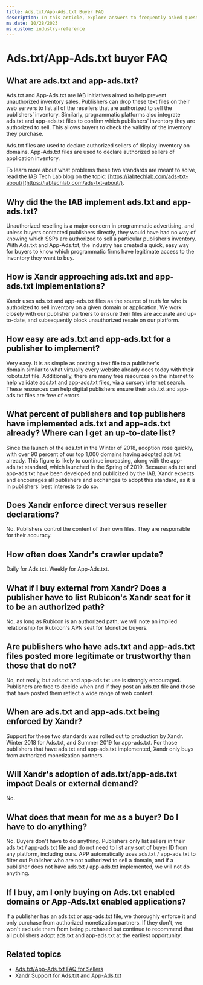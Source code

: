 ```yaml
---
title: Ads.txt/App-Ads.txt Buyer FAQ
description: In this article, explore answers to frequently asked questions (FAQs) about Ads.txt/App-Ads.txt for buyers.
ms.date: 10/28/2023
ms.custom: industry-reference
---
```


# Ads.txt/App-Ads.txt buyer FAQ

## What are ads.txt and app-ads.txt?

Ads.txt and App-Ads.txt are IAB initiatives aimed to help prevent unauthorized inventory sales. Publishers can drop these text files on
their web servers to list all of the resellers that are authorized to sell the publishers’ inventory. Similarly, programmatic platforms also integrate ads.txt and app-ads.txt files to confirm which publishers’ inventory they are authorized to sell. This allows buyers to check the validity of the inventory they purchase.

Ads.txt files are used to declare authorized sellers of display inventory on domains. App-Ads.txt files are used to declare authorized
sellers of application inventory.

To learn more about what problems these two standards are meant to solve, read the IAB Tech Lab blog on the topic: [https://iabtechlab.com/ads-txt-about/](https://iabtechlab.com/ads-txt-about/).

## Why did the the IAB implement ads.txt and app-ads.txt?

Unauthorized reselling is a major concern in programmatic advertising, and unless buyers contacted publishers directly, they would have had no way of knowing which SSPs are authorized to sell a particular publisher’s inventory. With Ads.txt and App-Ads.txt, the industry has
created a quick, easy way for buyers to know which programmatic firms have legitimate access to the inventory they want to buy.

## How is Xandr approaching ads.txt and app-ads.txt implementations?

Xandr uses ads.txt and app-ads.txt files as the source of truth for who is authorized to sell inventory on a given domain or application. We work closely with our publisher partners to ensure their files are accurate and up-to-date, and subsequently block unauthorized resale on our platform.

## How easy are ads.txt and app-ads.txt for a publisher to implement?

Very easy. It is as simple as posting a text file to a publisher's domain similar to what virtually every website already does today with
their robots.txt file. Additionally, there are many free resources on the internet to help validate ads.txt and app-ads.txt files, via a
cursory internet search. These resources can help digital publishers ensure their ads.txt and app-ads.txt files are free of errors.

## What percent of publishers and top publishers have implemented ads.txt and app-ads.txt already? Where can I get an up-to-date list?

Since the launch of the ads.txt in the Winter of 2018, adoption rose quickly, with over 90 percent of our top 1,000 domains having adopted
ads.txt already. This figure is likely to continue increasing, along with the app-ads.txt standard, which launched in the Spring of 2019.
Because ads.txt and app-ads.txt have been developed and publicized by the IAB, Xandr expects and encourages all publishers and exchanges to adopt this standard, as it is in publishers' best interests to do so.

## Does Xandr enforce direct versus reseller declarations?

No. Publishers control the content of their own files. They are responsible for their accuracy.

## How often does Xandr's crawler update?

Daily for Ads.txt. Weekly for App-Ads.txt.

## What if I buy external from Xandr? Does a publisher have to list Rubicon's Xandr seat for it to be an authorized path?  

No, as long as Rubicon is an authorized path, we will note an implied relationship for Rubicon's APN seat for Monetize buyers.

## Are publishers who have ads.txt and app-ads.txt files posted more legitimate or trustworthy than those that do not?

No, not really, but ads.txt and app-ads.txt use is strongly encouraged. Publishers are free to decide when and if they post an ads.txt file and those that have posted them reflect a wide range of web content.

## When are ads.txt and app-ads.txt being enforced by Xandr?

Support for these two standards was rolled out to production by Xandr. Winter 2018 for Ads.txt, and Summer 2019 for app-ads.txt. For those publishers that have ads.txt and app-ads.txt implemented, Xandr only buys from authorized monetization partners.

## Will Xandr's adoption of ads.txt/app-ads.txt impact Deals or external demand?

No.

## What does that mean for me as a buyer? Do I have to do anything?

No. Buyers don't have to do anything. Publishers only list sellers in their ads.txt / app-ads.txt file and do not need to list any sort of
buyer ID from any platform, including ours. APP automatically uses ads.txt / app-ads.txt to filter out Publisher who are not authorized to sell a domain, and if a publisher does not have ads.txt / app-ads.txt implemented, we will not do anything.

## If I buy, am I only buying on Ads.txt enabled domains or App-Ads.txt enabled applications?

If a publisher has an ads.txt or app-ads.txt file, we thoroughly enforce it and only purchase from authorized monetization partners. If they don't, we won't exclude them from being purchased but continue to recommend that all publishers adopt ads.txt and app-ads.txt at the earliest opportunity.

## Related topics

- [Ads.txt/App-Ads.txt FAQ for Sellers](ads-txt---app-ads-txt-faq-for-sellers.md)
- [Xandr Support for Ads.txt and App-Ads.txt](xandr-support-for-ads-txt-and-app-ads-txt.md)
